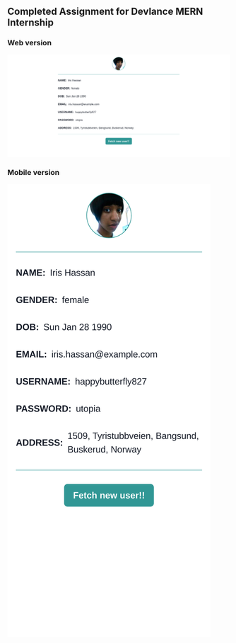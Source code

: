 ## Completed Assignment for Devlance MERN Internship

### Web version

![Site on Desktop](/public/web.png)

### Mobile version

![Site on Mobile](/public/mobile.png)
